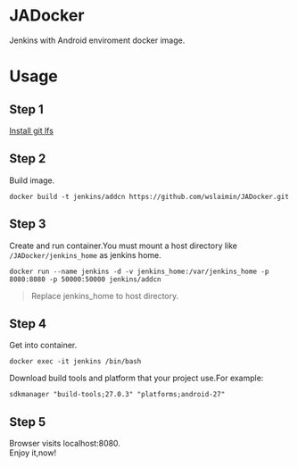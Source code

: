 # JADocker
Jenkins with Android enviroment docker image.

# Usage

## Step 1
[Install git lfs](https://git-lfs.github.com/)

## Step 2
Build image.

```
docker build -t jenkins/addcn https://github.com/wslaimin/JADocker.git
```

## Step 3
Create and run container.You must mount a host directory like ```/JADocker/jenkins_home``` as jenkins home.

```
docker run --name jenkins -d -v jenkins_home:/var/jenkins_home -p 8080:8080 -p 50000:50000 jenkins/addcn
```

> Replace jenkins_home to host directory.


## Step 4
Get into container.

```
docker exec -it jenkins /bin/bash
```

Download build tools and platform that your project use.For example:

```
sdkmanager "build-tools;27.0.3" "platforms;android-27"
```

## Step 5
Browser visits localhost:8080.<br/>
Enjoy it,now!

